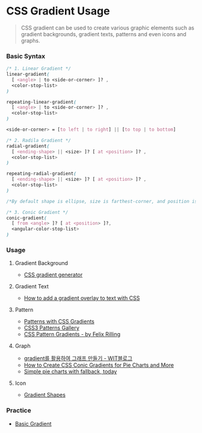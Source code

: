 # CSS Gradient Usage

> CSS gradient can be used to create various graphic elements such as gradient backgrounds, gradient texts, patterns and even icons and graphs.

### Basic Syntax
  ```css
  /* 1. Linear Gradient */
  linear-gradient(
    [ <angle> | to <side-or-corner> ]? ,
    <color-stop-list>
  )

  repeating-linear-gradient(
    [ <angle> | to <side-or-corner> ]? ,
    <color-stop-list>
  )

  <side-or-corner> = [to left | to right] || [to top | to bottom]
  
  /* 2. Radila Gradient */
  radial-gradient(
    [ <ending-shape> || <size> ]? [ at <position> ]? ,
    <color-stop-list>
  )

  repeating-radial-gradient(
    [ <ending-shape> || <size> ]? [ at <position> ]? ,
    <color-stop-list>
  )

  /*By default shape is ellipse, size is farthest-corner, and position is center. */

  /* 3. Conic Gradient */
  conic-gradient(
    [ from <angle> ]? [ at <position> ]?,
    <angular-color-stop-list>
  )
  ```

### Usage
1. Gradient Background
    - [CSS gradient generator](https://cssgradient.io/)

2. Gradient Text
    - [How to add a gradient overlay to text with CSS](https://fossheim.io/writing/posts/css-text-gradient/)

3. Pattern
    - [Patterns with CSS Gradients](https://cssgradient.io/blog/gradient-patterns/)
    - [CSS3 Patterns Gallery](https://projects.verou.me/css3patterns/)
    - [CSS Pattern Gradients - by Felix Rilling](https://codepen.io/FelixRilling/pen/LEzPrr)

4. Graph
    - [gradient를 활용하여 그래프 만들기 - WIT블로그](https://wit.nts-corp.com/2018/12/11/5443)
    - [How to Create CSS Conic Gradients for Pie Charts and More](https://www.sitepoint.com/create-css-conic-gradients-pie-charts/)
    - [Simple pie charts with fallback, today](https://lea.verou.me/2020/11/simple-pie-charts-with-fallback-today/)

5. Icon
    - [Gradient Shapes](https://yuanchuan.dev/gradient-shapes/)

### Practice
- [Basic Gradient](https://codepen.io/devleee/pen/GRjpgPq)

